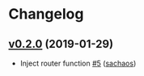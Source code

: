 # Changelog

## [v0.2.0](https://github.com/aktsk/atgen/compare/v0.1.0...v0.2.0) (2019-01-29)

* Inject router function [#5](https://github.com/aktsk/atgen/pull/5) ([sachaos](https://github.com/sachaos))
